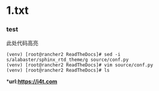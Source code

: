 1.txt
=======================
### test

此处代码高亮
```
(venv) [root@rancher2 ReadTheDocs]# sed -i s/alabaster/sphinx_rtd_theme/g source/conf.py 
(venv) [root@rancher2 ReadTheDocs]# vim source/conf.py 
(venv) [root@rancher2 ReadTheDocs]# ls
```
***url:https://i4t.com**
